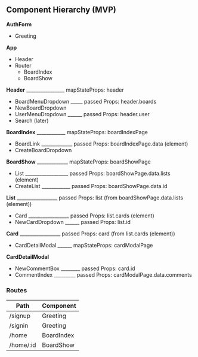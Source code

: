 ## Component Hierarchy (MVP)

**AuthForm**
  - Greeting

**App**
  - Header
  - Router
    - BoardIndex
    - BoardShow

**Header** ________________ mapStateProps: header
  - BoardMenuDropdown _____ passed Props: header.boards
  - NewBoardDropdown
  - UserMenuDropdown ______ passed Props: header.user
  - Search (later)

**BoardIndex** ____________ mapStateProps: boardIndexPage
  - BoardLink _____________ passed Props: boardIndexPage.data (element)
  - CreateBoardDropdown

**BoardShow** _____________ mapStateProps: boardShowPage
  - List __________________ passed Props: boardShowPage.data.lists (element)
  - CreateList ____________ passed Props: boardShowPage.data.id

**List** _________________ passed Props: list (from boardShowPage.data.lists (element))
  - Card _________________ passed Props: list.cards (element)
  - NewCardDropdown ______ passed Props: list.id

**Card** _________________ passed Props: card (from list.cards (element))
  - CardDetailModal ______ mapStateProps: cardModalPage

**CardDetailModal**
  - NewCommentBox ________ passed Props: card.id
  - CommentIndex _________ passed Props: cardModalPage.data.comments

### Routes
  Path               | Component    |
  -------------------|--------------|
  /signup            | Greeting     |
  /signin            | Greeting     |
  /home              | BoardIndex   |
  /home/:id          | BoardShow    |
